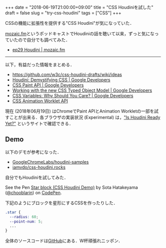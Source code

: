 +++
date = "2018-06-19T21:00:00+09:00"
title = "CSS Houdiniを試した"
draft = false
slug = "try-css-houdini"
tags = ["CSS"]
+++

CSSの機能に拡張性を提供する"CSS Houdini"が気になっていた．

[mozaic.fm](https://mozaic.fm)というポッドキャストでHoudiniの話を聴いて以来，ずっと気になっていたので自分でも調べてみた．

- [ep29 Houdini | mozaic.fm](https://mozaic.fm/episodes/29/houdini.html)

---

以下，有益だった情報をまとめる．

- https://github.com/w3c/css-houdini-drafts/wiki/ideas
- [Houdini: Demystifying CSS  | Google Developers](https://developers.google.com/web/updates/2016/05/houdini)
- [CSS Paint API  | Google Developers](https://developers.google.com/web/updates/2018/01/paintapi)
- [Working with the new CSS Typed Object Model  | Google Developers](https://developers.google.com/web/updates/2018/03/cssom)
- [CSS Variables: Why Should You Care?  | Google Developers](https://developers.google.com/web/updates/2016/02/css-variables-why-should-you-care)
- [CSS Animation Worklet API](https://wicg.github.io/animation-worklet/)

現在 (2018年06月19日) はChromeでPaint APIとAnimation Workletの一部を試すことが出来る．各ブラウザの実装状況 (Experimental) は，["Is Houdini Ready Yet?"](https://ishoudinireadyyet.com/) というサイトで確認できる．

## Demo

以下のデモが参考になった．

- [GoogleChromeLabs/houdini-samples](https://github.com/GoogleChromeLabs/houdini-samples)
- [iamvdo/css-houdini.rocks](https://github.com/iamvdo/css-houdini.rocks)

自分でもHoudiniを試してみた．

<p data-height="300" data-theme-id="0" data-slug-hash="VdyJQE" data-default-tab="js,result" data-user="chooblarin" data-embed-version="2" data-pen-title="Star block (CSS Houdini Demo)" class="codepen">See the Pen <a href="https://codepen.io/chooblarin/pen/VdyJQE/">Star block (CSS Houdini Demo)</a> by Sota Hatakeyama (<a href="https://codepen.io/chooblarin">@chooblarin</a>) on <a href="https://codepen.io">CodePen</a>.</p>
<script async src="https://static.codepen.io/assets/embed/ei.js"></script>

下記のようにブロックを星形にするCSSを作ったりした．

```css
.star {
  --radius: 60;
  --point-num: 5;
  ...
}
```

全体のソースコードは[GitHub](https://github.com/chooblarin/fun-with-css-houdini/blob/master/star/index.html
)にある．W杯頑張れニッポン．
